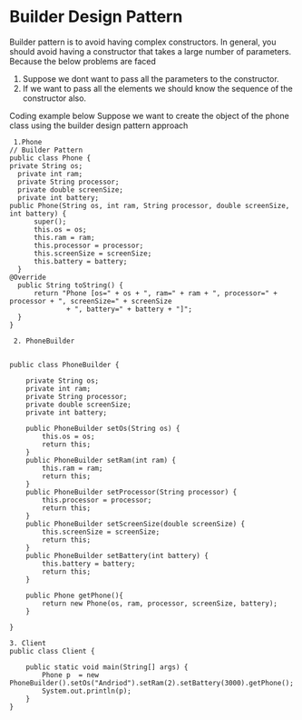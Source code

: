 # Builder Design Pattern

Builder pattern is to avoid having complex constructors. In general, you should avoid having a constructor that takes a large number of parameters.
Because the below problems are faced
  1. Suppose we dont want to pass all the parameters to the constructor.
  2. If we want to pass all the elements we should know the sequence of the constructor also.

Coding example below 
  Suppose we want to create the object of the phone class using the builder design pattern approach
   
  
  ``` 
   1.Phone 
  // Builder Pattern 
  public class Phone {
  private String os;
	private int ram;
	private String processor;
	private double screenSize;
	private int battery;
  public Phone(String os, int ram, String processor, double screenSize, int battery) {
		super();
		this.os = os;
		this.ram = ram;
		this.processor = processor;
		this.screenSize = screenSize;
		this.battery = battery;
	}
  @Override
	public String toString() {
		return "Phone [os=" + os + ", ram=" + ram + ", processor=" + processor + ", screenSize=" + screenSize
				+ ", battery=" + battery + "]";
	}
} 
```

```
 2. PhoneBuilder
 
 
public class PhoneBuilder {

	private String os;
	private int ram;
	private String processor;
	private double screenSize;
	private int battery;
	
	public PhoneBuilder setOs(String os) {
		this.os = os;
		return this;
	}
	public PhoneBuilder setRam(int ram) {
		this.ram = ram;
		return this;
	}
	public PhoneBuilder setProcessor(String processor) {
		this.processor = processor;
		return this;
	}
	public PhoneBuilder setScreenSize(double screenSize) {
		this.screenSize = screenSize;
		return this;
	}
	public PhoneBuilder setBattery(int battery) {
		this.battery = battery;
		return this;
	}
	
	public Phone getPhone(){
		return new Phone(os, ram, processor, screenSize, battery);
	}
	
}
```

```
3. Client
public class Client {
	
	public static void main(String[] args) {
		Phone p  = new PhoneBuilder().setOs("Andriod").setRam(2).setBattery(3000).getPhone();
		System.out.println(p);
	}
}

```
